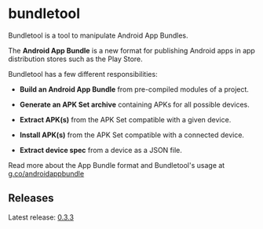 # bundletool

Bundletool is a tool to manipulate Android App Bundles.

The **Android App Bundle** is a new format for publishing Android apps in app
distribution stores such as the Play Store.

Bundletool has a few different responsibilities:

*   **Build an Android App Bundle** from pre-compiled modules of a project.

*   **Generate an APK Set archive** containing APKs for all possible devices.

*   **Extract APK(s)** from the APK Set compatible with a given device.

*   **Install APK(s)** from the APK Set compatible with a connected device.

*   **Extract device spec** from a device as a JSON file.


Read more about the App Bundle format and Bundletool's usage at
[g.co/androidappbundle](https://g.co/androidappbundle)


## Releases

Latest release: [0.3.3](releases)

